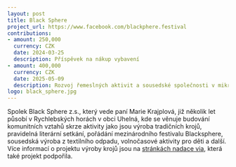 ```yaml
---
layout: post
title: Black Sphere
project_url: https://www.facebook.com/blackphere.festival
contributions:
- amount: 250,000
  currency: CZK
  date: 2024-03-25
  description: Příspěvek na nákup vybavení
- amount: 400,000
  currency: CZK
  date: 2025-05-09
  description: Rozvoj řemeslných aktivit a sousedské společnosti v mikroregionu Jeseník
logo: black_sphere.jpg
---
```


Spolek Black Sphere z.s., který vede paní Marie Krajplová, již několik let působí v Rychlebských horách v obci Uhelná, kde se věnuje budování komunitních vztahů skrze aktivity jako jsou výroba tradičních krojů, pravidelná literární setkání, pořádání mezinárodního festivalu Blacksphere, sousedská výroba z textilního odpadu, volnočasové aktivity pro děti a další. Více informací o projektu výroby krojů jsou na <a href="https://www.nadacevia.cz/2024/02/04/kroj-na-okraji-pribeh-z-rychlebskych-hor"> stránkách nadace via</a>, která také projekt podpořila.
